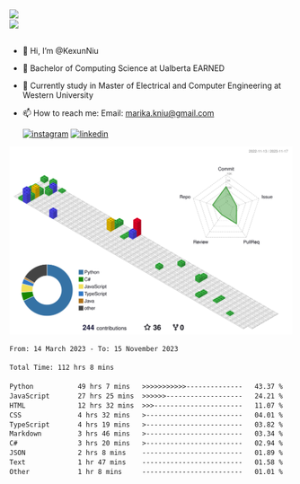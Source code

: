 <a href="https://github.com/anuraghazra/github-readme-stats">
  <img align="center" src="https://github-readme-stats.vercel.app/api?username=KexunNiu&show_icons=true" />
</a>
</br>
<a href="https://github.com/anuraghazra/github-readme-stats">
  <img align="center" src="https://github-readme-stats.vercel.app/api/top-langs/?username=KexunNiu" />
</a>

</br>
</br>

- 👋 Hi, I’m @KexunNiu
- 👀 Bachelor of Computing Science at Ualberta EARNED
- 🌱 Currently study in Master of Electrical and Computer Engineering at Western University
- 📫 How to reach me: Email: marika.kniu@gmail.com
  
  [![instagram](https://github.com/shikhar1020jais1/Git-Social/blob/master/Icons/Instagram1.png (Instagram))][1] [![linkedin](https://github.com/shikhar1020jais1/Git-Social/blob/master/Icons/LinkedIn1.png (LinkedIn))][2]

<!-- To Link your profile to the media buttons -->

[1]: https://www.instagram.com/barryn719_
[2]: https://www.linkedin.com/in/kexun-niu



![](./profile-3d-contrib/profile-gitblock.svg)

<!--START_SECTION:waka-->

```txt
From: 14 March 2023 - To: 15 November 2023

Total Time: 112 hrs 8 mins

Python           49 hrs 7 mins   >>>>>>>>>>>--------------   43.37 %
JavaScript       27 hrs 25 mins  >>>>>>-------------------   24.21 %
HTML             12 hrs 32 mins  >>>----------------------   11.07 %
CSS              4 hrs 32 mins   >------------------------   04.01 %
TypeScript       4 hrs 19 mins   >------------------------   03.82 %
Markdown         3 hrs 46 mins   >------------------------   03.34 %
C#               3 hrs 20 mins   >------------------------   02.94 %
JSON             2 hrs 8 mins    -------------------------   01.89 %
Text             1 hr 47 mins    -------------------------   01.58 %
Other            1 hr 8 mins     -------------------------   01.01 %
```

<!--END_SECTION:waka-->

